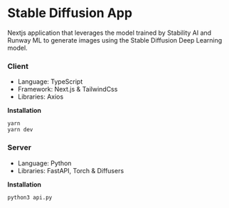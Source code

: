 # Stable Diffusion App
Nextjs application that leverages the model trained by Stability AI and Runway ML to generate images using the Stable Diffusion Deep Learning model.

### Client
- Language: TypeScript
- Framework: Next.js & TailwindCss
- Libraries: Axios

**Installation**
```
yarn
yarn dev
```

### Server
- Language: Python
- Libraries: FastAPI, Torch & Diffusers

**Installation**
```
python3 api.py
```
